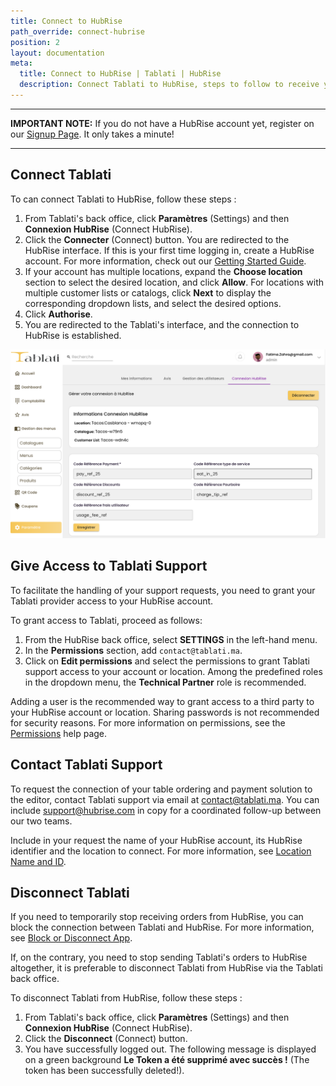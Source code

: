 ```yaml
---
title: Connect to HubRise
path_override: connect-hubrise
position: 2
layout: documentation
meta:
  title: Connect to HubRise | Tablati | HubRise
  description: Connect Tablati to HubRise, steps to follow to receive your Châtaigne orders in your EPOS.
---
```


---

**IMPORTANT NOTE:** If you do not have a HubRise account yet, register on our [Signup Page](https://manager.hubrise.com/signup). It only takes a minute!

---

## Connect Tablati

To can connect Tablati to HubRise, follow these steps :

1. From Tablati's back office, click **Paramètres** (Settings) and then **Connexion HubRise** (Connect HubRise).
2. Click the **Connecter** (Connect) button. You are redirected to the HubRise interface. If this is your first time logging in, create a HubRise account. For more information, check out our [Getting Started Guide](/docs/get-started).
3. If your account has multiple locations, expand the **Choose location** section to select the desired location, and click **Allow**. For locations with multiple customer lists or catalogs, click **Next** to display the corresponding dropdown lists, and select the desired options.
4. Click **Authorise**.
5. You are redirected to the Tablati's interface, and the connection to HubRise is established.

![Connect and Disconnect Tablati from HubRise](./images/001-2x-tablati-hubrise-configuration.png)

## Give Access to Tablati Support

To facilitate the handling of your support requests, you need to grant your Tablati provider access to your HubRise account.

To grant access to Tablati, proceed as follows:

1. From the HubRise back office, select **SETTINGS** in the left-hand menu.
2. In the **Permissions** section, add `contact@tablati.ma`.
3. Click on **Edit permissions** and select the permissions to grant Tablati support access to your account or location. Among the predefined roles in the dropdown menu, the **Technical Partner** role is recommended.

Adding a user is the recommended way to grant access to a third party to your HubRise account or location. Sharing passwords is not recommended for security reasons. For more information on permissions, see the [Permissions](/docs/permissions) help page.

## Contact Tablati Support

To request the connection of your table ordering and payment solution to the editor, contact Tablati support via email at contact@tablati.ma. You can include support@hubrise.com in copy for a coordinated follow-up between our two teams.

Include in your request the name of your HubRise account, its HubRise identifier and the location to connect. For more information, see [Location Name and ID](/docs/locations#location-name-and-id).

## Disconnect Tablati

If you need to temporarily stop receiving orders from HubRise, you can block the connection between Tablati and HubRise. For more information, see [Block or Disconnect App](/docs/connections#block-or-disconnect).

If, on the contrary, you need to stop sending Tablati's orders to HubRise altogether, it is preferable to disconnect Tablati from HubRise via the Tablati back office.

To disconnect Tablati from HubRise, follow these steps :

1. From Tablati's back office, click **Paramètres** (Settings) and then **Connexion HubRise** (Connect HubRise).
2. Click the **Disconnect** (Connect) button.
3. You have successfully logged out. The following message is displayed on a green background **Le Token a été supprimé avec succès !** (The token has been successfully deleted!).
